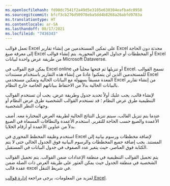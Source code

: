 ```yaml
---
ms.openlocfilehash: fd90dc7541f2a49d5e3105e630304eafbadc0958
ms.sourcegitcommit: bfcf3cb276d50978eba5dd4b8268a26abfd9783a
ms.translationtype: HT
ms.contentlocale: ar-SA
ms.lasthandoff: 08/17/2021
ms.locfileid: "7436343"
---
```

تعمل قوالب Excel على تمكين المستخدمين من إنشاء تقارير Excel محدثة دون الحاجة إلى معرفة صيغ Excel أو المخططات أو جداول العرض المحورية. يتم إنشاء قوالب Excel من طريقة عرض واحدة لبيانات Microsoft Dataverse.

يمكن فتح القوالب في Excel online أو تنزيلها ثم فتحها محلياً في Excel. تسمح القوالب للمستخدمين الذين لن يتمكنوا عادةً من إنشاء هذه التقارير باستخدام مستندات Excel المعدة مسبقاً بسهولة مع البيانات الحالية وتمكين مستخدمي Excel من إنشاء تقارير بالبيانات الحالية بدلاً من الاحتفاظ ببياناتهم الخاصة خارج النظام.

لإنشاء قالب، يجب عليك أولاً تحديد جدول وطريقة عرض. يجب أن تستخدم القوالب التنظيمية طرق عرض النظام ؛ قد تستخدم القوالب الشخصية طرق عرض النظام أو وجهات النظر الشخصية.

عندما يتم تنزيل القالب، سيتم تنزيل النتائج الحالية لطريقة العرض المختارة معه. أضف الأعمدة والصيغ حسب الحاجة للتقرير. استخدم الأعمدة والنطاقات المسماة في الصيغ بدلاً من عناوين الأعمدة أو أرقام الخلايا.

استخدم وظيفة المخطط المحوري في Excel لإضافة مخططات ورسوم بيانية إلى المستند. يجب إضافة جميع المخططات والرسوم البيانية فوق الجدول الحالي حتى لا يتم الكتابة فوق العناصر، حيث يتغير عدد الصفوف في جدول البيانات في المستقبل.

يتم تحميل القوالب التنظيمية في منطقة الإعدادات ضمن القوالب. يتم تحميل القوالب الشخصية في منطقة الجدول حيث يمكن العثور على طريقة العرض ذات الصلة ضمن عقدة قالب excel في شريط التنقل.

لمزيد من المعلومات، يرجى مراجعة [إدارة قوالب Excel](/dynamics365/customer-engagement/sales-professional/manage-excel-templates). 
